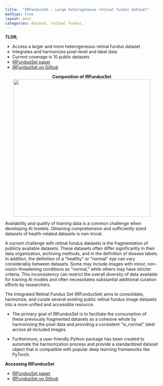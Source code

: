 ```yaml
---
title:  "IRFundusSet - Large heterogeneous retinal fundus dataset"
mathjax: true
layout: post
categories: dataset, retinal fundus, 
---
```


**TLDR;**
- Access a larger and more heterogeneous retinal fundus dataset
- Integrates and harmonizes pixel-level and label data 
- Current coverage is 10 public datasets 
- <a href="https://arxiv.org/abs/2402.11488" target="_blank"> IRFundusSet paper</a>
- <a href="https://github.com/bilha-analytics/IRFundusSet" target="_blank">  IRFundusSet on Github </a> 

<p align='center'><b> Composition of IRFundusSet</b> <br\>
    <img src='https://github.com/bilha-analytics/bilha-analytics.github.io/blob/master/res/rfp_result-irfunduset.png?raw=true' width='450'> 
</p> 


Availability and quality of training data is a common challenge when developing AI models.  Obtaining comprehensive and sufficiently sized datasets of health-related datasets is non-trivial.

A current challenge with retinal fundus datasets is the fragmentation of publicly available datasets. These datasets often differ significantly in their data organization, archiving methods, and in the definition of disease labels. In addition, the definition of a "healthy" or "normal" eye can vary considerably between datasets. Some may include images with minor, non-vision-threatening conditions as "normal," while others may have stricter criteria. This inconsistency can restrict the overall diversity of data available for training AI models and often necessitates substantial additional curation efforts by researchers. 


The Integrated Retinal Fundus Set (IRFundusSet) aims to consolidate, harmonize, and curate several existing public retinal fundus image datasets into a more unified and accessible resource. 

- The primary goal of IRFundusSet is to facilitate the consumption of these previously fragmented datasets as a cohesive whole by harmonizing the pixel data and providing a consistent "is_normal" label across all included images. 

- Furthermore, a user-friendly Python package has been created to automate the harmonization process and provide a standardized dataset object that is compatible with popular deep learning frameworks like PyTorch.


**Accessing IRFundusSet** 
- <a href="https://arxiv.org/abs/2402.11488" target="_blank"> IRFundusSet paper</a>
- <a href="https://github.com/bilha-analytics/IRFundusSet" target="_blank">  IRFundusSet on Github </a> 
